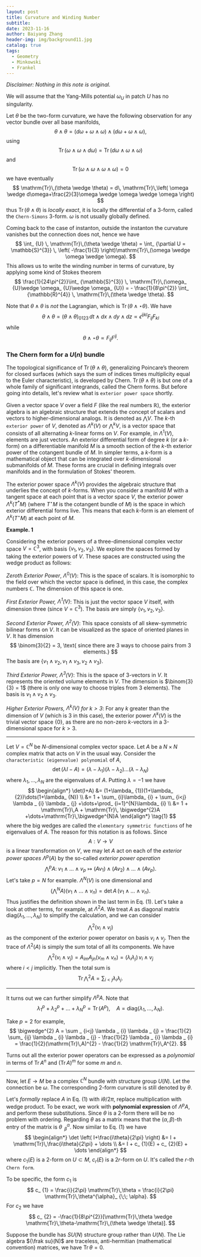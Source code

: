 ```yaml
---
layout: post
title: Curvature and Winding Number
subtitle: 
date: 2023-11-16
author: Baiyang Zhang
header-img: img/background11.jpg
catalog: true
tags:
  - Geometry
  - Minkowski
  - Frankel
---
```


*Disclaimer: Nothing in this note is original.*

We will assume that the Yang-Mills potential $\omega_ {U}$ in patch $U$ has no singularity. 

Let $\theta$ be the two-form curvature, we have the following observation for any vector bundle over all base manifolds,
$$
\theta \wedge \theta = (d\omega+\omega \wedge \omega)\wedge (d\omega+\omega \wedge \omega) ,
$$
using 
$$
\mathrm{Tr}\,(\omega \wedge \omega \wedge d\omega) = \mathrm{Tr}\,(d\omega \wedge \omega \wedge \omega)
$$
and 
$$
\mathrm{Tr}\,(\omega \wedge \omega \wedge \omega \wedge \omega)=0
$$
we have eventually
$$
\mathrm{Tr}\,(\theta \wedge \theta) = d\, \mathrm{Tr}\,\left( \omega \wedge d\omega+\frac{2}{3}\omega \wedge \omega \wedge \omega \right)
$$
thus $\mathrm{Tr}\,(\theta \wedge\theta)$ is *locally exact*, it is locally the differential of a $3$-form, called the `Chern-Simons` $3$-form. $\omega$ is not usually globally defined. 

Coming back to the case of instanton, outside the instanton the curvature vanishes but the connection does not, hence we have
$$
\int_ {U} \,  \mathrm{Tr}\,(\theta \wedge \theta) = \int_ {\partial U = \mathbb{S}^{3}} \,  \left( -\frac{1}{3} \right)\mathrm{Tr}\,(\omega \wedge \omega \wedge \omega).
$$
This allows us to write the winding number in terms of curvature, by applying some kind of Stokes theorem
$$
\frac{1}{24\pi^{2}}\int_ {\mathbb{S}^{3}} \,  \mathrm{Tr}\,(\omega_ {U}\wedge \omega_ {U}\wedge \omega_ {U})
= - \frac{1}{8\pi^{2}} \int_ {\mathbb{R}^{4}} \, \mathrm{Tr}\,(\theta \wedge \theta).
$$

Note that $\theta \wedge\theta$ is *not* the Lagrangian, which is $\mathrm{Tr}\,(\theta \wedge\star \theta)$.  We have
$$
\theta \wedge \theta = (\theta \wedge \theta)_ {0123}\,dt\wedge dx\wedge dy\wedge dz\propto \epsilon^{ijkl}F_ {ij}F_ {kl}
$$
while
$$
\theta \wedge \star \theta \propto F_ {ij}F^{ij}.
$$

### The Chern form for a $U(n)$ bundle

The topological significance of $\mathrm{Tr}\,(\theta \wedge\theta)$, generalizing Poincare’s theorem for closed surfaces (which says the sum of indices times multiplicity equal to the Euler characteristic), is developed by Chern. $\mathrm{Tr}\,(\theta \wedge\theta)$ is but one of a whole family of significant integrands, called the Chern forms. But before going into details, let's review what is `exterior power space` shortly.

Given a vector space $V$ over a field $F$ (like the real numbers $\mathbb{R}$), the exterior algebra is an algebraic structure that extends the concept of scalars and vectors to higher-dimensional analogs. It is denoted as $\bigwedge V$. The $k$-th `exterior power` of $V$, denoted as $\Lambda^k(V)$ or $\bigwedge^{k} V$, is a vector space that consists of all alternating $k$-linear forms on $V$. For example, in $\Lambda^1(V)$, elements are just vectors. An exterior differential form of degree $k$ (or a $k$-form) on a differentiable manifold $M$ is a smooth section of the $k$-th exterior power of the cotangent bundle of $M$. In simpler terms, a $k$-form is a mathematical object that can be integrated over $k$-dimensional submanifolds of $M$. These forms are crucial in defining integrals over manifolds and in the formulation of Stokes' theorem. 

The exterior power space $\Lambda^k(V)$ provides the algebraic structure that underlies the concept of $k$-forms. When you consider a manifold $M$ with a tangent space at each point that is a vector space $V$, the exterior power $\Lambda^k(T^\ast M)$ (where $T^\star M$ is the cotangent bundle of $M$) is the space in which exterior differential forms live. This means that each $k$-form is an element of $\Lambda^k(T^\star M)$ at each point of $M$.

**Example. 1** 

Considering the exterior powers of a three-dimensional complex vector space $V = \mathbb{C}^3$, with basis $\lbrace v_ {1},v_ {2},v_ {3}  \rbrace$. We explore the spaces formed by taking the exterior powers of $V$. These spaces are constructed using the wedge product as follows:

*Zeroth Exterior Power*, $\Lambda^0(V)$: This is the space of scalars. It is isomorphic to the field over which the vector space is defined, in this case, the complex numbers $\mathbb{C}$. The dimension of this space is one.

*First Exterior Power, $\Lambda^1(V)$*:  This is just the vector space $V$ itself, with dimension three (since $V = \mathbb{C}^3$). The basis are simply $\left\lbrace v_ {1},v_ {2},v_ {3} \right\rbrace$.

*Second Exterior Power, $\Lambda^2(V)$*: This space consists of all skew-symmetric bilinear forms on $V$. It can be visualized as the space of oriented planes in $V$. It has dimension  
$$
 \binom{3}{2} = 3, \text{ since there are 3 ways to choose pairs from 3 elements.}
$$
The basis are $\left\lbrace v_ {1}\wedge v_ {2},v_ {1}\wedge v_ {3},v_ {2}\wedge v_ {3} \right\rbrace$.

*Third Exterior Power, $\Lambda^3(V)$*: This is the space of 3-vectors in $V$. It represents the oriented volume elements in $V$. The dimension is $\binom{3}{3} = 1$ (there is only one way to choose triples from 3 elements). The basis is $v_ {1}\wedge v_ {2}\wedge v_ {3}$.

*Higher Exterior Powers, $\Lambda^k(V)$ for $k > 3$*: For any $k$ greater than the dimension of $V$ (which is 3 in this case), the exterior power $\Lambda^k(V)$ is the trivial vector space {0}, as there are no non-zero $k$-vectors in a 3-dimensional space for $k > 3$.

- - -

Let $V=\mathbb{C}^{N}$ be $N$-dimensional complex vector space. Let $A$ be a $N\times N$ complex matrix that acts on $V$ in the usual way. Consider the` characteristic (eigenvalue) polynomial` of $A$, 
$$
\det(\lambda I-A) = (\lambda-\lambda_ {1})(\lambda-\lambda_ {2})\dots(\lambda-\lambda_ {N})
$$
where $\lambda_ {1},\dots,\lambda_ {N}$ are the eigenvalues of $A$. Putting $\lambda=-1$ we have
$$
\begin{align*}
\det(I+A) &= (1+\lambda_ {1})(1+\lambda_ {2})\dots(1+\lambda_ {N}) \\
&= 1 + \sum_ {i}\lambda_ {i} + \sum_ {i<j} \lambda _ {i} \lambda _ {j} +\dots+\prod_ {i=1}^{N}\lambda_ {i} \\
&= 1 + \mathrm{Tr}\,A + \mathrm{Tr}\, \bigwedge^{2}A +\dots+\mathrm{Tr}\,\bigwedge^{N}A
\end{align*}
\tag{1}
$$
where the big wedges are called the `elementary symmetric functions` of he eigenvalues of $A$. The reason for this notation is as follows. Since
$$
A: V \to V
$$
is a linear transformation on $V$, we may let $A$ act on each of the *exterior power spaces* $\Lambda^{p} (A)$ by the so-called *exterior power operation* 
$$
\bigwedge^{p}A: \; v_ {1}\wedge \dots \wedge v_ {p} \mapsto (Av_ {1})\wedge (Av_ {2})\wedge \dots \wedge (Av_ {p} ).
$$
Let's take $p=N$ for example. $\Lambda^{N}(V)$ is one dimensional and 
$$
\left( \bigwedge^{N}A \right)(v_ {1}\wedge \dots \wedge v_ {n} ) = \det A\, (v_ {1}\wedge \dots \wedge v_ {n} ).
$$
Thus justifies the definition shown in the last term in Eq. (1). Let's take a look at other terms, for example, at $\Lambda^{2}A$. We treat $A$ as diagonal matrix $\text{diag}(\lambda_ {1},\dots,\lambda_ {N})$ to simplify the calculation, and we can consider 
$$
\bigwedge^{2}(v_ {i}\wedge v_ {j})
$$
as the component of the exterior power operator on basis $v_ {i}\wedge v_ {j}$. Then the trace of $\Lambda^{2}(A)$ is simply the sum total of all its components. We have
$$
\bigwedge^{2}(v_ {i}\wedge v_ {j}) = A_ {im} A_ {jn}(v_ {m} \wedge v_ {n} ) = (\lambda _ {i} \lambda _ {j})\, v_ {i} \wedge v_ {j} 
$$
where $i<j$ implicitly. Then the total sum is 
$$
\mathrm{Tr}\,\bigwedge^{2} A = \sum_ {i<j}\lambda _ {i} \lambda _ {j} .
$$

- - -

It turns out we can further simplify $\Lambda^{p}A$. Note that
$$
\lambda_ {1}^{p} + \lambda_ {2}^{p} + \dots + \lambda _ {N}^{p} = \mathrm{Tr}\,(A^{p}),\quad  
A = \text{diag}(\lambda_ {1},\dots,\lambda_ {N}).
$$

Take $p=2$ for example, 
$$
\bigwedge^{2} A = \sum _ {i<j} \lambda _ {i} \lambda _ {j}  = \frac{1}{2} \sum_ {ij} \lambda _ {i} \lambda _ {j} - \frac{1}{2} \lambda _ {i} \lambda _ {i}  = \frac{1}{2}(\mathrm{Tr}\,A)^{2} - \frac{1}{2} \mathrm{Tr}\,A^{2}.
$$

Turns out all the exterior power operators can be expressed as a *polynomial* in terms of $\mathrm{Tr}\, A^{n}$ and $(\mathrm{Tr}\,A)^{m}$ for some $m$ and $n$. 

- - -

Now, let $E\to M$ be a complex $\mathbb{C}^{N}$ bundle with structure group $U(N)$. Let the connection be $\omega$. The corresponding $2$-form curvature is still denoted by $\theta$. 

Let's *formally* replace $A$ in Eq. (1) with $i\theta / 2\pi$, replace multiplication with wedge product. To be exact, we work with **polynomial expression** of $\Lambda^{p}A$, and perform these substitutions. Since $\theta$ is a $2$-form there will be no problem with ordering. Regarding $\theta$ as a matrix means that the $(\alpha,\beta)$-th entry of the matrix is $\theta^{\alpha}_ {\;\; \beta}$. Now similar to Eq. (1) we have
$$
\begin{align*}
\det \left( I+\frac{i\theta}{2\pi} \right) &= I + \mathrm{Tr}\,\frac{i\theta}{2\pi} + \dots \\
&= I + c_ {1}(E) + c_ {2}(E) + \dots 
\end{align*}
$$
where $c_ {1}(E)$ is a 2-form on $U\subset M$, $c_ {r}(E)$ is a $2r$-form on $U$. It's called the $r$-th `Chern form`.

To be specific, the form $c_ {1}$ is 
$$
c_ {1} = \frac{i}{2\pi} \mathrm{Tr}\,\theta = \frac{i}{2\pi} \mathrm{Tr}\,\theta^{\alpha}_ {\;\; \alpha}.
$$
For $c_ {2}$ we have
$$
c_ {2} = -\frac{1}{8\pi^{2}}[\mathrm{Tr}\,\theta \wedge \mathrm{Tr}\,\theta-\mathrm{Tr}\,(\theta \wedge \theta)].
$$

Suppose the bundle has $SU(N)$ structure group rather than $U(N)$. The Lie algebra ${\frak su}(N)$ are traceless, anti-hermitian (mathematical convention) matrices, we have $\mathrm{Tr}\,\theta=0$. 

